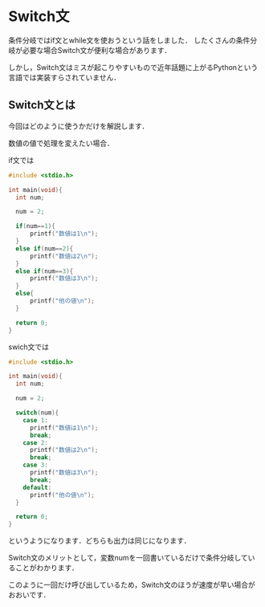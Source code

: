 # Switch文

条件分岐ではif文とwhile文を使おうという話をしました．
したくさんの条件分岐が必要な場合Switch文が便利な場合があります．

しかし，Switch文はミスが起こりやすいもので近年話題に上がるPythonという言語では実装すらされていません．

## Switch文とは

今回はどのように使うかだけを解説します．

数値の値で処理を変えたい場合．

if文では

```c
#include <stdio.h>

int main(void){
  int num;

  num = 2;

  if(num==1){
      printf("数値は1\n");
  }
  else if(num==2){
      printf("数値は2\n");
  }
  else if(num==3){
      printf("数値は3\n");
  }
  else{
      printf("他の値\n");
  }

  return 0;
}
```

swich文では

```c
#include <stdio.h>

int main(void){
  int num;

  num = 2;

  switch(num){
    case 1:
      printf("数値は1\n");
      break;
    case 2:
      printf("数値は2\n");
      break;
    case 3:
      printf("数値は3\n");
      break;
    default:
      printf("他の値\n");
  }

  return 0;
}
```

というようになります．どちらも出力は同じになります．

Switch文のメリットとして，変数numを一回書いているだけで条件分岐していることがわかります．

このように一回だけ呼び出しているため，Switch文のほうが速度が早い場合がおおいです．
